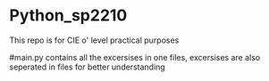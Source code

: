 # Python_sp2210
This repo is for CIE o' level practical purposes

#main.py contains all the excersises in one files, excersises are also seperated in files for better understanding
